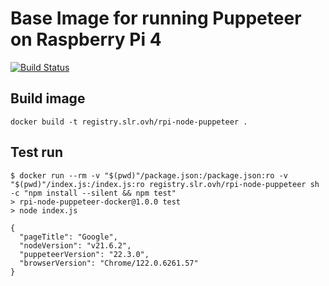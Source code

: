 # Base Image for running Puppeteer on Raspberry Pi 4

[![Build Status](https://drone.slr.ovh/api/badges/sylvainleroux/rpi-node-puppeteer/status.svg)](https://drone.slr.ovh/sylvainleroux/rpi-node-puppeteer)

## Build image

```
docker build -t registry.slr.ovh/rpi-node-puppeteer .
```

## Test run

```
$ docker run --rm -v "$(pwd)"/package.json:/package.json:ro -v "$(pwd)"/index.js:/index.js:ro registry.slr.ovh/rpi-node-puppeteer sh -c "npm install --silent && npm test"
> rpi-node-puppeteer-docker@1.0.0 test
> node index.js

{
  "pageTitle": "Google",
  "nodeVersion": "v21.6.2",
  "puppeteerVersion": "22.3.0",
  "browserVersion": "Chrome/122.0.6261.57"
}
```